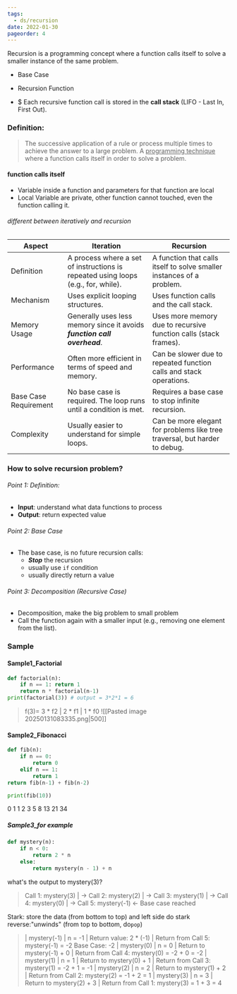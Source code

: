 ```yaml
---
tags:
  - ds/recursion
date: 2022-01-30
pageorder: 4
---
```

Recursion is a programming concept where a function calls itself to solve a smaller instance of the same problem.

- Base Case
- Recursion Function

- $ Each recursive function call is stored in the **call stack** (LIFO - Last In, First Out).

### Definition:
> The successive application of a rule or process multiple times to achieve the answer to a large problem.
> A  <u>programming technique</u> where a function calls itself in order to solve a problem.

#### function calls itself
- Variable inside a function and parameters for that function are local
- Local Variable are private, other function cannot touched, even the function calling it.

###### different between iteratively and recursion

| Aspect                | Iteration                                                                         | Recursion                                                                  |
|-----------------------|-----------------------------------------------------------------------------------|----------------------------------------------------------------------------|
| Definition            | A process where a set of instructions is repeated using loops (e.g., for, while). | A function that calls itself to solve smaller instances of a problem.      |
| Mechanism             | Uses explicit looping structures.                                                 | Uses function calls and the call stack.                                    |
| Memory Usage          | Generally uses less memory since it avoids ***function call overhead***.          | Uses more memory due to recursive function calls (stack frames).           |
| Performance           | Often more efficient in terms of speed and memory.                                | Can be slower due to repeated function calls and stack operations.         |
| Base Case Requirement | No base case is required. The loop runs until a condition is met.                 | Requires a base case to stop infinite recursion.                           |
| Complexity            | Usually easier to understand for simple loops.                                    | Can be more elegant for problems like tree traversal, but harder to debug. |
### How to solve recursion problem?
###### Point 1: Definition:
- **Input**: understand what data functions to process
- **Output**: return expected value
###### Point 2: Base Case
- The base case, is no future recursion calls:
	- ***Stop*** the recursion
	- usually use `if` condition
	- usually directly return a value
###### Point 3: Decomposition (Recursive Case)
- Decomposition, make the big problem to small problem
- Call the function again with a smaller input (e.g., removing one element from the list).


### Sample
#### Sample1_Factorial
```python
def factorial(n):
	if n == 1: return 1
	return n * factorial(n-1)
print(factorial(3)) # output = 3*2*1 = 6
```

> f(3)= 3 * f2
           |
		2 * f1
	        |
		    1 * f0
![[Pasted image 20250131083335.png|500]]
#### Sample2_Fibonacci
```python
def fib(n):
	if n == 0:
		return 0
	elif n == 1:
		return 1
return fib(n-1) + fib(n-2)

print(fib(10))
```

0 1 1 2 3 5 8 13 21 34
##### Sample3_for example
```python
def mystery(n):
	if n < 0:
		return 2 * n
	else:
		return mystery(n - 1) + n
```

what's the output to mystery(3)?
>Call 1: mystery(3)
  |
  -> Call 2: mystery(2)
      |
      -> Call 3: mystery(1)
          |
          -> Call 4: mystery(0)
              |
              -> Call 5: mystery(-1)  ← Base case reached

Stark: store the data (from bottom to top)  and left side do stark reverse:"unwinds" (from top to bottom, do`pop`)
>| mystery(-1)  |  n = -1 | Return value: 2 * (-1) |           Return from Call 5: mystery(-1) = -2 Base Case: -2
>| mystery(0)   |  n = 0  | Return to mystery(-1) + 0 |   Return from Call 4: mystery(0) = -2 + 0 = -2
>| mystery(1)   |  n = 1  | Return to mystery(0) + 1 |      Return from Call 3: mystery(1) = -2 + 1 = -1
>| mystery(2)   |  n = 2  | Return to mystery(1) + 2 |     Return from Call 2: mystery(2) = -1 + 2 = 1
>| mystery(3)   |  n = 3  | Return to mystery(2) + 3 |    Return from Call 1: mystery(3) = 1 + 3 = 4
